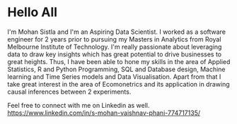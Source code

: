 # Hello All

I'm Mohan Sistla and I'm an Aspiring Data Scientist. I worked as a software engineer for 2 years prior to pursuing my Masters in Analytics from Royal Melbourne Institute of Technology. I'm really passionate about leveraging data to draw key insights which has great potential to drive businesses to great heights. Thus, I have been able to hone my skills in the area of Applied Statistics, R and Python Programming, SQL and Database design, Machine learning and Time Series models and Data Visualisation. Apart from that I take great interest in the area of Ecomonetrics and its application in drawing causal inferences between 2 experiments. 

Feel free to connect with me on Linkedin as well.
https://www.linkedin.com/in/s-mohan-vaishnav-phani-774717135/



